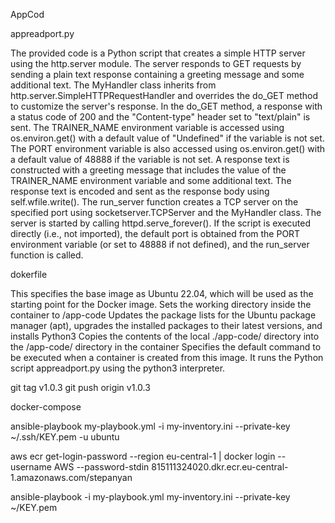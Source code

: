 AppCod

appreadport.py  

The provided code is a Python script that creates a simple HTTP server using the http.server module. The server responds to GET requests by sending a plain text response containing a greeting message and some additional text.
    The MyHandler class inherits from http.server.SimpleHTTPRequestHandler and overrides the do_GET method to customize the server's response.
    In the do_GET method, a response with a status code of 200 and the "Content-type" header set to "text/plain" is sent.
    The TRAINER_NAME environment variable is accessed using os.environ.get() with a default value of "Undefined" if the variable is not set.
    The PORT environment variable is also accessed using os.environ.get() with a default value of 48888 if the variable is not set.
    A response text is constructed with a greeting message that includes the value of the TRAINER_NAME environment variable and some additional text.
    The response text is encoded and sent as the response body using self.wfile.write().
    The run_server function creates a TCP server on the specified port using socketserver.TCPServer and the MyHandler class.
    The server is started by calling httpd.serve_forever().
    If the script is executed directly (i.e., not imported), the default port is obtained from the PORT environment variable (or set to 48888 if not defined), and the run_server function is called.

dokerfile

This specifies the base image as Ubuntu 22.04, which will be used as the starting point for the Docker image.
Sets the working directory inside the container to /app-code
Updates the package lists for the Ubuntu package manager (apt), upgrades the installed packages to their latest versions, and installs Python3
Copies the contents of the local ./app-code/ directory into the /app-code/ directory in the container
Specifies the default command to be executed when a container is created from this image. It runs the Python script appreadport.py using the python3 interpreter.


git tag v1.0.3
git push origin v1.0.3


docker-compose


ansible-playbook my-playbook.yml -i my-inventory.ini --private-key ~/.ssh/KEY.pem -u ubuntu


aws ecr get-login-password --region eu-central-1 | docker login --username AWS --password-stdin 815111324020.dkr.ecr.eu-central-1.amazonaws.com/stepanyan



ansible-playbook -i my-playbook.yml my-inventory.ini  --private-key ~/KEY.pem 